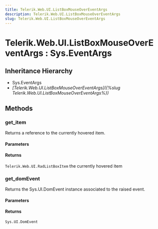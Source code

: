 ```yaml
---
title: Telerik.Web.UI.ListBoxMouseOverEventArgs
description: Telerik.Web.UI.ListBoxMouseOverEventArgs
slug: Telerik.Web.UI.ListBoxMouseOverEventArgs
---
```


# Telerik.Web.UI.ListBoxMouseOverEventArgs : Sys.EventArgs 

## Inheritance Hierarchy

* Sys.EventArgs
* *[Telerik.Web.UI.ListBoxMouseOverEventArgs]({%slug Telerik.Web.UI.ListBoxMouseOverEventArgs%})*


## Methods

###  get_item

Returns a reference to the currently hovered item.

#### Parameters

#### Returns

`Telerik.Web.UI.RadListBoxItem` the currently hovered item


### get_domEvent

Returns the Sys.UI.DomEvent instance associated to the raised event.

#### Parameters

#### Returns

`Sys.UI.DomEvent` 


